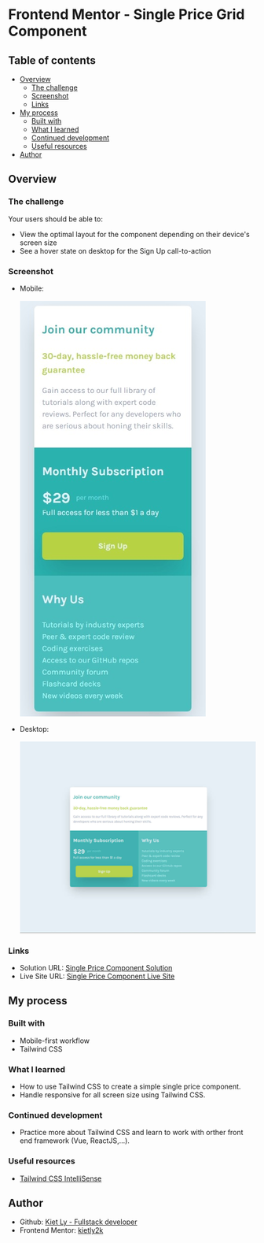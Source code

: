 # Frontend Mentor - Single Price Grid Component

## Table of contents

- [Overview](#overview)
  - [The challenge](#the-challenge)
  - [Screenshot](#screenshot)
  - [Links](#links)
- [My process](#my-process)
  - [Built with](#built-with)
  - [What I learned](#what-i-learned)
  - [Continued development](#continued-development)
  - [Useful resources](#useful-resources)
- [Author](#author)

## Overview

### The challenge

Your users should be able to:

- View the optimal layout for the component depending on their device's screen size
- See a hover state on desktop for the Sign Up call-to-action

### Screenshot

- Mobile:\
\
![](./images/screenshot-mobile.jpeg)

- Desktop:\
\
![](./images/screenshot-desktop.jpeg)

### Links

- Solution URL: [Single Price Component Solution](https://github.com/kietly2k/practiceprojects/tree/production/single-price)
- Live Site URL: [Single Price Component Live Site](https://kietly2k.github.io/practiceprojects/single-price/index.html)

## My process

### Built with

- Mobile-first workflow
- Tailwind CSS

### What I learned

- How to use Tailwind CSS to create a simple single price component.
- Handle responsive for all screen size using Tailwind CSS.

### Continued development

- Practice more about Tailwind CSS and learn to work with orther front end framework (Vue, ReactJS,...).

### Useful resources

- [Tailwind CSS IntelliSense](https://marketplace.visualstudio.com/items?itemName=bradlc.vscode-tailwindcss)

## Author

- Github: [Kiet Ly - Fullstack developer](https://github.com/kietly2k)
- Frontend Mentor: [kietly2k](https://www.frontendmentor.io/profile/kietly2k)